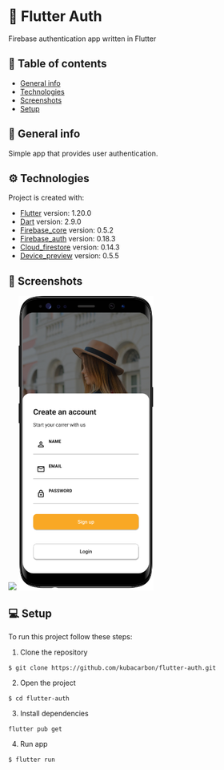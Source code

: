 # :beginner: Flutter Auth

Firebase authentication app written in Flutter

## :book: Table of contents

- [General info](#general-info)
- [Technologies](#technologies)
- [Screenshots](#screenshots)
- [Setup](#setup)

## :pencil: General info

Simple app that provides user authentication.

## :gear: Technologies

Project is created with:

- [Flutter](https://flutter.dev/) version: 1.20.0
- [Dart](https://dart.dev/) version: 2.9.0
- [Firebase_core](https://pub.dev/packages/firebase_core) version: 0.5.2
- [Firebase_auth](https://pub.dev/packages/firebase_auth) version: 0.18.3
- [Cloud_firestore](https://pub.dev/packages/cloud_firestore) version: 0.14.3
- [Device_preview](https://pub.dev/packages/device_preview) version: 0.5.5

## :camera_flash: Screenshots

<img src="assets/screenshots/ss-1.png" width="270"> <img src="assets/screenshots/ss-2.png" width="270">

## :computer: Setup

To run this project follow these steps:

1. Clone the repository

```
$ git clone https://github.com/kubacarbon/flutter-auth.git
```

2. Open the project

```
$ cd flutter-auth
```

3. Install dependencies

```
flutter pub get
```

4. Run app

```
$ flutter run
```

